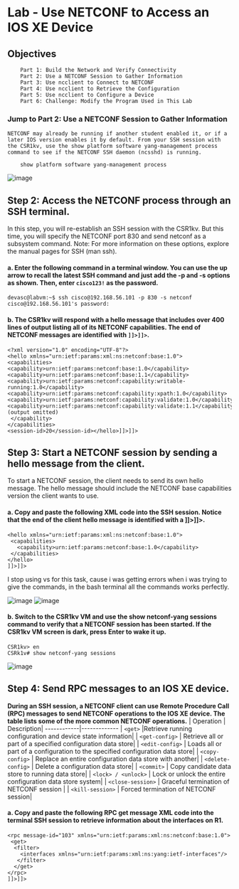 # Lab - Use NETCONF to Access an IOS XE Device
## Objectives

```
    Part 1: Build the Network and Verify Connectivity
    Part 2: Use a NETCONF Session to Gather Information
    Part 3: Use ncclient to Connect to NETCONF
    Part 4: Use ncclient to Retrieve the Configuration
    Part 5: Use ncclient to Configure a Device
    Part 6: Challenge: Modify the Program Used in This Lab
```
### Jump to Part 2: Use a NETCONF Session to Gather Information
```NETCONF may already be running if another student enabled it, or if a later IOS version enables it by default. From your SSH session with the CSR1kv, use the show platform software yang-management process command to see if the NETCONF SSH daemon (ncsshd) is running.```

        show platform software yang-management process
![image](https://github.com/b1gdos/LAB-7-YANG-NETCONFIG-and-RESTCONFIG-/assets/70448476/b7232fe3-d763-4668-9fe2-ec17cf063492)

## Step 2: Access the NETCONF process through an SSH terminal.
In this step, you will re-establish an SSH session with the CSR1kv. But this time, you will specify the
NETCONF port 830 and send netconf as a subsystem command.
Note: For more information on these options, explore the manual pages for SSH (man ssh).
   
#### a. Enter the following command in a terminal window. You can use the up arrow to recall the latest SSH command and just add the -p and -s options as shown. Then, enter ```cisco123!``` as the password.

    devasc@labvm:~$ ssh cisco@192.168.56.101 -p 830 -s netconf
    cisco@192.168.56.101's password:
   

#### b. The CSR1kv will respond with a hello message that includes over 400 lines of output listing all of its NETCONF capabilities. The end of NETCONF messages are identified with ```]]>]]>```.

```
<?xml version="1.0" encoding="UTF-8"?>
<hello xmlns="urn:ietf:params:xml:ns:netconf:base:1.0">
<capabilities>
<capability>urn:ietf:params:netconf:base:1.0</capability>
<capability>urn:ietf:params:netconf:base:1.1</capability>
<capability>urn:ietf:params:netconf:capability:writable-running:1.0</capability>
<capability>urn:ietf:params:netconf:capability:xpath:1.0</capability>
<capability>urn:ietf:params:netconf:capability:validate:1.0</capability>
<capability>urn:ietf:params:netconf:capability:validate:1.1</capability>
(output omitted)
 </capability>
</capabilities>
<session-id>20</session-id></hello>]]>]]>
```
## Step 3: Start a NETCONF session by sending a hello message from the client.
To start a NETCONF session, the client needs to send its own hello message. The hello message should
include the NETCONF base capabilities version the client wants to use.

#### a. Copy and paste the following XML code into the SSH session. Notice that the end of the client hello message is identified with a ]]>]]>.
    
```
<hello xmlns="urn:ietf:params:xml:ns:netconf:base:1.0">
 <capabilities>
   <capability>urn:ietf:params:netconf:base:1.0</capability>
 </capabilities>
</hello>
]]>]]>
```
I stop using vs for this task, cause i was getting errors when i was trying to give the commands, in the bash terminal all the commands works perfectly.

![image](https://github.com/b1gdos/LAB-7-YANG-NETCONFIG-and-RESTCONFIG-/assets/70448476/9bb1e894-13f8-4d0d-9d05-fb90f4cf236b)
![image](https://github.com/b1gdos/LAB-7-YANG-NETCONFIG-and-RESTCONFIG-/assets/70448476/093a9449-c88c-436d-9927-4bcc9834c761)


#### b. Switch to the CSR1kv VM and use the show netconf-yang sessions command to verify that a NETCONF session has been started. If the CSR1kv VM screen is dark, press Enter to wake it up.
```
CSR1kv> en
CSRk1v# show netconf-yang sessions
```
![image](https://github.com/b1gdos/LAB-7-YANG-NETCONFIG-and-RESTCONFIG-/assets/70448476/28d741b5-aeee-40bc-868a-af0095057d66)

## Step 4: Send RPC messages to an IOS XE device.
**During an SSH session, a NETCONF client can use Remote Procedure Call (RPC) messages to send
NETCONF operations to the IOS XE device. The table lists some of the more common NETCONF operations.**
| Operation | Description|
------------|-------------
| ```<get>``` |Retrieve running configuration and device state information|
| ```<get-config>``` | Retrieve all or part of a specified configuration data store|
| ```<edit-config>``` | Loads all or part of a configuration to the specified configuration data store|
| ```<copy-config>``` | Replace an entire configuration data store with another|
| ```<delete-config>``` | Delete a configuration data store|
| ```<commit>``` | Copy candidate data store to running data store| 
| ```<lock> / <unlock>``` | Lock or unlock the entire configuration data store system|
| ```<close-session>``` | Graceful termination of NETCONF session |
| ```<kill-session>``` | Forced termination of NETCONF session|

#### a. Copy and paste the following RPC get message XML code into the terminal SSH session to retrieve information about the interfaces on R1.
```
<rpc message-id="103" xmlns="urn:ietf:params:xml:ns:netconf:base:1.0">
 <get>
  <filter>
    <interfaces xmlns="urn:ietf:params:xml:ns:yang:ietf-interfaces"/>
   </filter>
  </get>
</rpc>
]]>]]>
```
    
